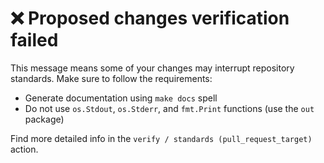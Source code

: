# ❌ Proposed changes verification failed

This message means some of your changes may interrupt repository standards.
Make sure to follow the requirements:

* Generate documentation using `make docs` spell
* Do not use `os.Stdout`, `os.Stderr`, and `fmt.Print` functions (use the `out` package)

Find more detailed info in the `verify / standards (pull_request_target)` action.

